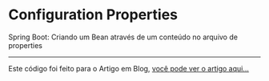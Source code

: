 # Configuration Properties

Spring Boot: Criando um Bean através de um conteúdo no arquivo de properties

---

Este código foi feito para o Artigo em Blog, [você pode ver o artigo aqui...](https://medium.com/@fabiano_goes/spring-boot-criando-um-bean-atrav%C3%A9s-de-um-conte%C3%BAdo-no-arquivo-de-properties-5f064ef07290)
